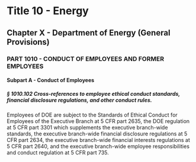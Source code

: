 
# Title 10 - Energy
## Chapter X - Department of Energy (General Provisions)
### PART 1010 - CONDUCT OF EMPLOYEES AND FORMER EMPLOYEES
#### Subpart A - Conduct of Employees
##### § 1010.102 Cross-references to employee ethical conduct standards, financial disclosure regulations, and other conduct rules.

Employees of DOE are subject to the Standards of Ethical Conduct for Employees of the Executive Branch at 5 CFR part 2635, the DOE regulation at 5 CFR part 3301 which supplements the executive branch-wide standards, the executive branch-wide financial disclosure regulations at 5 CFR part 2634, the executive branch-wide financial interests regulations at 5 CFR part 2640, and the executive branch-wide employee responsibilities and conduct regulation at 5 CFR part 735.
